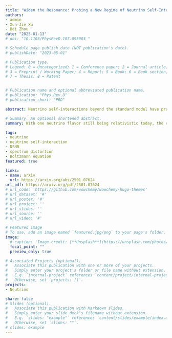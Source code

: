 ```yaml
---
title: "Widen the Resonance: Probing a New Regime of Neutrino Self-Interactions with Astrophysical Neutrinos"
authors:
- admin
- Xun-Jie Xu
- Bei Zhou
date: "2025-01-13"
# doi: "10.1103/PhysRevD.107.095003 "

# Schedule page publish date (NOT publication's date).
# publishDate: "2023-05-01"

# Publication type.
# Legend: 0 = Uncategorized; 1 = Conference paper; 2 = Journal article;
# 3 = Preprint / Working Paper; 4 = Report; 5 = Book; 6 = Book section;
# 7 = Thesis; 8 = Patent


# Publication name and optional abbreviated publication name.
# publication: "Phys.Rev.D"
# publication_short: "PRD"

abstract: Neutrino self-interactions beyond the standard model have profound implications in astrophysics and cosmology. In this work, we study an uncharted scenario in which one of the three neutrino species has a mass much smaller than the temperature of the cosmic neutrino background. This results in a relativistic component that significantly broadens the absorption feature on the astrophysical neutrino spectra, in contrast to the sharply peaked absorption expected in the extensively studied scenarios assuming a fully nonrelativistic cosmic neutrino background. By solving the Boltzmann equations for neutrino absorption and regeneration, we demonstrate that this mechanism provides novel sensitivity to sub-keV mediator masses, well below the traditional $\sim 1$--100 MeV range. Future observations of the diffuse supernova neutrino background with Hyper-Kamiokande could probe coupling strengths down to $g \sim 10^{-8}$, surpassing existing constraints by orders of magnitude. These findings open new directions for discoveries and offer crucial insights into the interplay between neutrinos and the dark sector.

# Summary. An optional shortened abstract.
summary: With one neutrino flavor still being relativistic today, the resonance of the scattering between incoming DSNB neutrino and cosmic neutrino background can be significantly widened. The distortion of the DSNB spectrum can thus be used to probe a much wider parameter space of neutrino self-interaction. We show that a mediator at eV scale can be probed with the coupling to neutrino as low as $10^{-8}$.

tags:
- neutrino
- neutrino self-interaction
- DSNB
- spectrum distortion
- Boltzmann equation
featured: true

links:
- name: arXiv
  url: https://arxiv.org/abs/2501.07624
url_pdf: https://arxiv.org/pdf/2501.07624
# url_code: 'https://github.com/wowchemy/wowchemy-hugo-themes'
# url_dataset: '#'
# url_poster: '#'
# url_project: ''
# url_slides: ''
# url_source: ''
# url_video: '#'

# Featured image
# To use, add an image named `featured.jpg/png` to your page's folder. 
image:
  # caption: 'Image credit: [**Unsplash**](https://unsplash.com/photos/s9CC2SKySJM)'
  focal_point: ""
  preview_only: true

# Associated Projects (optional).
#   Associate this publication with one or more of your projects.
#   Simply enter your project's folder or file name without extension.
#   E.g. `internal-project` references `content/project/internal-project/index.md`.
#   Otherwise, set `projects: []`.
projects:
- Neutrino

share: false
# Slides (optional).
#   Associate this publication with Markdown slides.
#   Simply enter your slide deck's filename without extension.
#   E.g. `slides: "example"` references `content/slides/example/index.md`.
#   Otherwise, set `slides: ""`.
# slides: example
---
```


